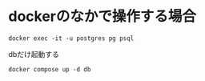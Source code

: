 # dockerのなかで操作する場合
```
docker exec -it -u postgres pg psql

```

dbだけ起動する
```
docker compose up -d db
```
